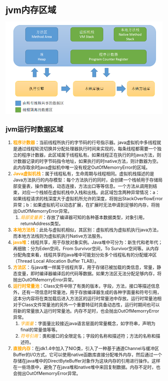 # jvm内存区域
![java内存区域](../image/java内存区域.png)

## jvm运行时数据区域
1. <font color="#FFA500">**程序计数器**</font>：当前线程所执行的字节码的行号指示器。java虚拟机中多线程就是通过线程轮流切换并分配处理器执行时间来实现的，每条线程都需要一个独立的程序计数器，此区域属于线程私有。如果线程正在执行的时java方法，则计数器记录的时字节码指令地址，如果执行的时native方法，则计数器为空。此内存取余时java虚拟机中唯一没有规定OutOfMemorryError的区域。
2. <font color="#FFA500">**Java虚拟机栈**</font>：属于线程私有，生命周期与线程相同。虚拟机栈描述的是Java方法执行的内存模型：每个方法执行的同时，会创建一个栈帧用于存储局部变量表，操作数栈，动态连接，方法出口等等信息。一个方法从调用到结束，对应一个栈帧在虚拟机栈中入栈和出栈。此区域包含两种异常情况：a：如果线程请求的栈深度大于虚拟机所允许的深度，将抛出StackOverflowError异常；b：如果虚拟机可以动态扩展，在扩展时无法申请到足够的内存，将抛出OutOfMemorryError异常。
    1. <font color="#FFA500">*局部变量表*</font>：存放了编译器可知的各种基本数据类型，对象引用，returnAddress类型。
3. <font color="#FFA500">**本地方法栈**</font>：此处与虚拟机相似，其区别：虚拟机栈为虚拟机执行java方法，而本地方法栈则为虚拟机执行Native方法服务。
4. <font color="#FFA500">**java堆**</font>：线程共享，用于存放对象实例。Java堆中可分为：新生代和老年代；再细致：分为Eden空间，From Survivor空间，To Survivor空间等。从内存分配角度来看，线程共享的java堆中可能划分处多个线程私有的分配缓冲区（Thread Local Allocation Buffer TLAB）。
5. <font color="#FFA500">**方法区**</font>：与java堆一样属于线程共享，用于存储已被加载的类信息，常量，静态变量，即时编译器编译后的代码等数据。如果方法区无法分配足够内存，将抛出OutOfMemorryError异常。
6. <font color="#FFA500">**运行时常量池**</font>：Class文件中除了有类的版本，字段，方法，接口等描述信息外，还有一项信息时常量池，用于存放编译器生成的各种字面量和符号引用，这本分内容将在类加载后进入方法区的运行时常量池中存放。运行时常量池相对于Class文件常量池的另外一个重要特征时具备动态性，运行时期间也可以将新的常量放入运行时常量池。内存不足时，也会抛出OutOfMemorryError异常。
    1. <font color="#FFA500">*字面量*</font>：字面量比较接近java语言层面的常量概念，如字符串，声明为final的常量值等等。
    2. <font color="#FFA500">*符号引用*</font>：类和接口的全限定名；字段的名称和描述符；方法的名称和描述符。
7. <font color="#FFA500">**直接内存**</font>：在jdk1.4中加入了NIO类，引入了一种基于通道Channel与缓冲区Buffer的I/O方式，它可以使用native函数库直接分配堆外内存，然后通过一个存储在java堆中的DirectByteBuffer对象作为这块内存的引用进行操作。这样在一些场景中，避免了在java堆和native堆中来回复制数据。内存不足时，也会抛出OutOfMemorryError异常。